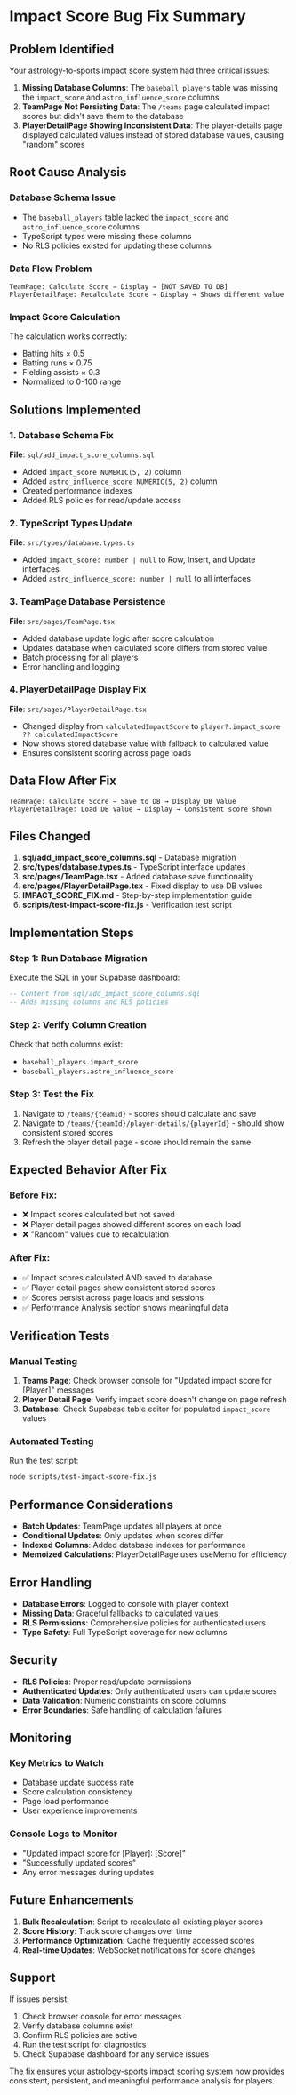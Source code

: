 # Impact Score Bug Fix Summary

## Problem Identified

Your astrology-to-sports impact score system had three critical issues:

1. **Missing Database Columns**: The `baseball_players` table was missing the `impact_score` and `astro_influence_score` columns
2. **TeamPage Not Persisting Data**: The `/teams` page calculated impact scores but didn't save them to the database
3. **PlayerDetailPage Showing Inconsistent Data**: The player-details page displayed calculated values instead of stored database values, causing "random" scores

## Root Cause Analysis

### Database Schema Issue
- The `baseball_players` table lacked the `impact_score` and `astro_influence_score` columns
- TypeScript types were missing these columns
- No RLS policies existed for updating these columns

### Data Flow Problem
```
TeamPage: Calculate Score → Display → [NOT SAVED TO DB]
PlayerDetailPage: Recalculate Score → Display → Shows different value
```

### Impact Score Calculation
The calculation works correctly:
- Batting hits × 0.5
- Batting runs × 0.75  
- Fielding assists × 0.3
- Normalized to 0-100 range

## Solutions Implemented

### 1. Database Schema Fix
**File**: `sql/add_impact_score_columns.sql`
- Added `impact_score NUMERIC(5, 2)` column
- Added `astro_influence_score NUMERIC(5, 2)` column
- Created performance indexes
- Added RLS policies for read/update access

### 2. TypeScript Types Update
**File**: `src/types/database.types.ts`
- Added `impact_score: number | null` to Row, Insert, and Update interfaces
- Added `astro_influence_score: number | null` to all interfaces

### 3. TeamPage Database Persistence
**File**: `src/pages/TeamPage.tsx`
- Added database update logic after score calculation
- Updates database when calculated score differs from stored value
- Batch processing for all players
- Error handling and logging

### 4. PlayerDetailPage Display Fix
**File**: `src/pages/PlayerDetailPage.tsx`
- Changed display from `calculatedImpactScore` to `player?.impact_score ?? calculatedImpactScore`
- Now shows stored database value with fallback to calculated value
- Ensures consistent scoring across page loads

## Data Flow After Fix

```
TeamPage: Calculate Score → Save to DB → Display DB Value
PlayerDetailPage: Load DB Value → Display → Consistent score shown
```

## Files Changed

1. **sql/add_impact_score_columns.sql** - Database migration
2. **src/types/database.types.ts** - TypeScript interface updates
3. **src/pages/TeamPage.tsx** - Added database save functionality
4. **src/pages/PlayerDetailPage.tsx** - Fixed display to use DB values
5. **IMPACT_SCORE_FIX.md** - Step-by-step implementation guide
6. **scripts/test-impact-score-fix.js** - Verification test script

## Implementation Steps

### Step 1: Run Database Migration
Execute the SQL in your Supabase dashboard:
```sql
-- Content from sql/add_impact_score_columns.sql
-- Adds missing columns and RLS policies
```

### Step 2: Verify Column Creation
Check that both columns exist:
- `baseball_players.impact_score`
- `baseball_players.astro_influence_score`

### Step 3: Test the Fix
1. Navigate to `/teams/{teamId}` - scores should calculate and save
2. Navigate to `/teams/{teamId}/player-details/{playerId}` - should show consistent stored scores
3. Refresh the player detail page - score should remain the same

## Expected Behavior After Fix

### Before Fix:
- ❌ Impact scores calculated but not saved
- ❌ Player detail pages showed different scores on each load
- ❌ "Random" values due to recalculation

### After Fix:
- ✅ Impact scores calculated AND saved to database
- ✅ Player detail pages show consistent stored scores
- ✅ Scores persist across page loads and sessions
- ✅ Performance Analysis section shows meaningful data

## Verification Tests

### Manual Testing
1. **Teams Page**: Check browser console for "Updated impact score for [Player]" messages
2. **Player Detail Page**: Verify impact score doesn't change on page refresh
3. **Database**: Check Supabase table editor for populated `impact_score` values

### Automated Testing
Run the test script:
```bash
node scripts/test-impact-score-fix.js
```

## Performance Considerations

- **Batch Updates**: TeamPage updates all players at once
- **Conditional Updates**: Only updates when scores differ
- **Indexed Columns**: Added database indexes for performance
- **Memoized Calculations**: PlayerDetailPage uses useMemo for efficiency

## Error Handling

- **Database Errors**: Logged to console with player context
- **Missing Data**: Graceful fallbacks to calculated values
- **RLS Permissions**: Comprehensive policies for authenticated users
- **Type Safety**: Full TypeScript coverage for new columns

## Security

- **RLS Policies**: Proper read/update permissions
- **Authenticated Updates**: Only authenticated users can update scores
- **Data Validation**: Numeric constraints on score columns
- **Error Boundaries**: Safe handling of calculation failures

## Monitoring

### Key Metrics to Watch
- Database update success rate
- Score calculation consistency
- Page load performance
- User experience improvements

### Console Logs to Monitor
- "Updated impact score for [Player]: [Score]"
- "Successfully updated scores"
- Any error messages during updates

## Future Enhancements

1. **Bulk Recalculation**: Script to recalculate all existing player scores
2. **Score History**: Track score changes over time
3. **Performance Optimization**: Cache frequently accessed scores
4. **Real-time Updates**: WebSocket notifications for score changes

## Support

If issues persist:
1. Check browser console for error messages
2. Verify database columns exist
3. Confirm RLS policies are active
4. Run the test script for diagnostics
5. Check Supabase dashboard for any service issues

The fix ensures your astrology-sports impact scoring system now provides consistent, persistent, and meaningful performance analysis for players.
